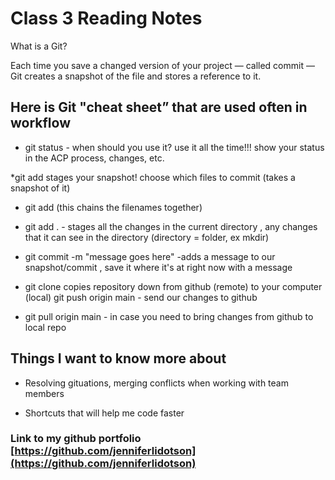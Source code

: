 # Class 3 Reading Notes

What is a Git?

Each time you save a changed version of your project — called commit — Git creates a snapshot of the file and stores a reference to it.

## Here is Git "cheat sheet” that are used often in workflow

* git status - when should you use it? use it all the time!!! show your status in the ACP process, changes, etc.

*git add <filename> stages your snapshot! choose which files to commit (takes a snapshot of it)

* git add <filename> <filename> <filename>  (this chains the filenames together)

* git add . - stages all the changes in the current directory , any changes that it can see in the directory (directory = folder, ex mkdir) 

* git commit -m "message goes here"  -adds a message to our snapshot/commit , save it where it's at right now with a message 

* git clone <paste your link> copies repository down from github (remote) to your computer (local) git push origin main - send our changes to github

* git pull origin main - in case you need to bring changes from github to local repo

## Things I want to know more about

- Resolving gituations, merging conflicts when working with team members

- Shortcuts that will help me code faster

### Link to my github portfolio [https://github.com/jenniferlidotson](https://github.com/jenniferlidotson)
